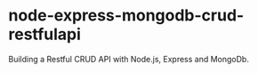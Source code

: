 # node-express-mongodb-crud-restfulapi
Building a Restful CRUD API with Node.js, Express and MongoDb.
